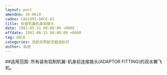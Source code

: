 ```yaml
---
layout: post
amendno: 39-0610
cadno: CAD1991-DHC6-01
title: 检查机翼机身前接头
date: 1991-05-31 00:00:00 +0800
effdate: 1991-06-15 00:00:00 +0800
tag: DHC6
categories: 民航总局航空器适航司
author: 高旭
---
```


##适用范围:
所有装有铝制机翼-机身前连接接头(ADAPTOR  FITTING)的双水獭飞机。

